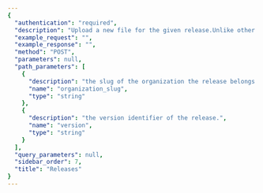 ```yaml
---
{
  "authentication": "required", 
  "description": "Upload a new file for the given release.Unlike other API requests, files must be uploaded using thetraditional multipart/form-data content-type.The optional 'name' attribute should reflect the absolute paththat this file will be referenced as. For example, in the case ofJavaScript you might specify the full web URI.", 
  "example_request": "", 
  "example_response": "", 
  "method": "POST", 
  "parameters": null, 
  "path_parameters": [
    {
      "description": "the slug of the organization the release belongs to.", 
      "name": "organization_slug", 
      "type": "string"
    }, 
    {
      "description": "the version identifier of the release.", 
      "name": "version", 
      "type": "string"
    }
  ], 
  "query_parameters": null, 
  "sidebar_order": 7, 
  "title": "Releases"
}
---
```

